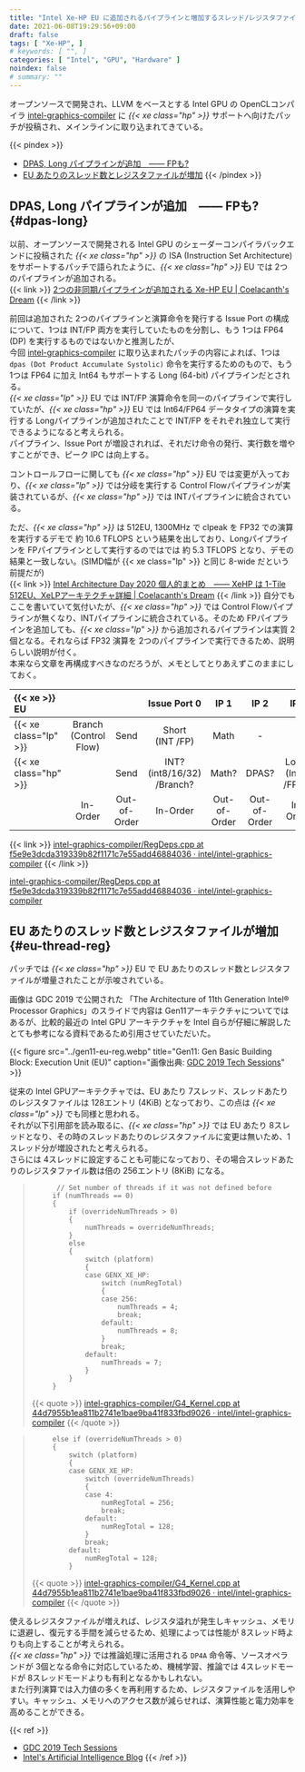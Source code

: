 ```yaml
---
title: "Intel Xe-HP EU に追加されるパイプラインと増加するスレッド/レジスタファイル"
date: 2021-06-08T19:29:56+09:00
draft: false
tags: [ "Xe-HP", ]
# keywords: [ "", ]
categories: [ "Intel", "GPU", "Hardware" ]
noindex: false
# summary: ""
---
```


オープンソースで開発され、LLVM をベースとする Intel GPU の OpenCLコンパイラ [intel-graphics-compiler](https://github.com/intel/intel-graphics-compiler) に *{{< xe class="hp" >}}* サポートへ向けたパッチが投稿され、メインラインに取り込まれてきている。  

{{< pindex >}}
 * [DPAS, Long パイプラインが追加　―― FPも?](#dpas-long)
 * [EU あたりのスレッド数とレジスタファイルが増加](#eu-thread-reg)
{{< /pindex >}}

## DPAS, Long パイプラインが追加　―― FPも? {#dpas-long}

以前、オープンソースで開発される Intel GPU のシェーダーコンパイラバックエンドに投稿された *{{< xe class="hp" >}}* の ISA (Instruction Set Architecture) をサポートするパッチで語られたように、*{{< xe class="hp" >}}* EU では 2つのパイプラインが追加される。  
{{< link >}} [2つの非同期パイプラインが追加される Xe-HP EU | Coelacanth's Dream](/posts/2021/04/02/xehp-add-two-async-pipeline/) {{< /link >}}

前回は追加された 2つのパイプラインと演算命令を発行する Issue Port の構成について、1つは INT/FP 両方を実行していたものを分割し、もう 1つは FP64 (DP) を実行するものではないかと推測したが、  
今回 [intel-graphics-compiler](https://github.com/intel/intel-graphics-compiler) に取り込まれたパッチの内容によれば、1つは `dpas (Dot Product Accumulate Systolic)` 命令を実行するためのもので、もう 1つは FP64 に加え Int64 もサポートする Long (64-bit) パイプラインだとされる。  
*{{< xe class="lp" >}}* EU では INT/FP 演算命令を同一のパイプラインで実行していたが、*{{< xe class="hp" >}}* EU では Int64/FP64 データタイプの演算を実行する Longパイプラインが追加されたことで INT/FP をそれぞれ独立して実行できるようになると考えられる。  
パイプライン、Issue Port が増設されれば、それだけ命令の発行、実行数を増やすことができ、ピーク IPC は向上する。  

コントロールフローに関しても *{{< xe class="hp" >}}* EU では変更が入っており、*{{< xe class="lp" >}}* では分岐を実行する Control Flowパイプラインが実装されているが、*{{< xe class="hp" >}}* では INTパイプラインに統合されている。  

ただ、*{{< xe class="hp" >}}* は 512EU, 1300MHz で clpeak を FP32 での演算を実行するデモで 約 10.6 TFLOPS という結果を出しており、Longパイプラインを FPパイプラインとして実行するのではでは 約 5.3 TFLOPS となり、デモの結果と一致しない。(SIMD幅が {{< xe class="lp" >}} と同じ 8-wide だという前提だが)  
{{< link >}} [Intel Architecture Day 2020 個人的まとめ　―― XeHP は 1-Tile 512EU、XeLPアーキテクチャ詳細 | Coelacanth's Dream](/posts/2020/08/14/intel-architecture-day-2020/#xe-hp-1t-512eu) {{< /link >}}
自分でもここを書いていて気付いたが、*{{< xe class="hp" >}}* では Control Flowパイプラインが無くなり、INTパイプラインに統合されている。そのため FPパイプラインを追加しても、*{{< xe class="lp" >}}* から追加されるパイプラインは実質 2個となる。それならば FP32 演算を 2つのパイプラインで実行できるため、説明らしい説明が付く。  
本来なら文章を再構成すべきなのだろうが、メモとしてとりあえずこのままにしておく。  

| {{< xe >}} EU |  |  | Issue Port 0 | IP 1 | IP 2 | IP 3 | IP 4? |
| :-- | :--: | :--: | :--: | :--: | :--: | :--: | :--: |
| {{< xe class="lp" >}} | Branch<br>(Control Flow) | Send | Short<br>(INT /FP) | Math | - | - | - |
| {{< xe class="hp" >}} |  | Send | INT? (int8/16/32)<br> /Branch? | Math? | DPAS? | Long?<br>(Int64 /FP64) | FP?<br>(FP16/32, BF16) |
|                       | In-Order | Out-of-Order | In-Order | Out-of-Order | Out-of-Order | In-Order | In-Order |
{{< link >}} [intel-graphics-compiler/RegDeps.cpp at f5e9e3dcda319339b82f1171c7e55add46884036 · intel/intel-graphics-compiler](https://github.com/intel/intel-graphics-compiler/blob/f5e9e3dcda319339b82f1171c7e55add46884036/visa/iga/IGALibrary/IR/RegDeps.cpp#L100) {{< /link >}}

[intel-graphics-compiler/RegDeps.cpp at f5e9e3dcda319339b82f1171c7e55add46884036 · intel/intel-graphics-compiler](https://github.com/intel/intel-graphics-compiler/blob/f5e9e3dcda319339b82f1171c7e55add46884036/visa/iga/IGALibrary/IR/RegDeps.cpp#L18)

## EU あたりのスレッド数とレジスタファイルが増加 {#eu-thread-reg}

パッチでは *{{< xe class="hp" >}}* EU で EU あたりのスレッド数とレジスタファイルが増量されたことが示唆されている。  

画像は GDC 2019 で公開された 「The Architecture of 11th Generation Intel® Processor Graphics」のスライドで内容は Gen11アーキテクチャについてではあるが、比較的最近の Intel GPU アーキテクチャを Intel 自らが仔細に解説したとても参考になる資料であるため引用させていただいた。  

{{< figure src="../gen11-eu-reg.webp" title="Gen11: Gen Basic Building Block: Execution Unit (EU)" caption="画像出典: [GDC 2019 Tech Sessions](https://software.intel.com/content/www/us/en/develop/articles/gdc-2019-tech-sessions.html?wapkw=gdc%202019)" >}}

従来の Intel GPUアーキテクチャでは、EU あたり 7スレッド、スレッドあたりのレジスタファイルは 128エントリ (4KiB) となっており、この点は *{{< xe class="lp" >}}* でも同様と思われる。  
それが以下引用部を読み取るに、*{{< xe class="hp" >}}* では EU あたり 8スレッドとなり、その時のスレッドあたりのレジスタファイルに変更は無いため、1スレッド分が増設されたと考えられる。  
さらには 4スレッドに設定することも可能になっており、その場合スレッドあたりのレジスタファイル数は倍の 256エントリ (8KiB) になる。  

 > 		     // Set number of threads if it was not defined before
 > 		    if (numThreads == 0)
 > 		    {
 > 		        if (overrideNumThreads > 0)
 > 		        {
 > 		            numThreads = overrideNumThreads;
 > 		        }
 > 		        else
 > 		        {
 > 		            switch (platform)
 > 		            {
 > 		            case GENX_XE_HP:
 > 		                switch (numRegTotal)
 > 		                {
 > 		                case 256:
 > 		                    numThreads = 4;
 > 		                    break;
 > 		                default:
 > 		                    numThreads = 8;
 > 		                }
 > 		                break;
 > 		            default:
 > 		                numThreads = 7;
 > 		            }
 > 		        }
 > 		    }
 >
 > {{< quote >}} [intel-graphics-compiler/G4_Kernel.cpp at 44d7955b1ea811b2741e1bae9ba41f833fbd9026 · intel/intel-graphics-compiler](https://github.com/intel/intel-graphics-compiler/blob/44d7955b1ea811b2741e1bae9ba41f833fbd9026/visa/G4_Kernel.cpp#L918) {{< /quote >}}

 > 		    else if (overrideNumThreads > 0)
 > 		    {
 > 		        switch (platform)
 > 		        {
 > 		        case GENX_XE_HP:
 > 		            switch (overrideNumThreads)
 > 		            {
 > 		            case 4:
 > 		                numRegTotal = 256;
 > 		                break;
 > 		            default:
 > 		                numRegTotal = 128;
 > 		            }
 > 		            break;
 > 		        default:
 > 		            numRegTotal = 128;
 > 		        }
 >
 > {{< quote >}} [intel-graphics-compiler/G4_Kernel.cpp at 44d7955b1ea811b2741e1bae9ba41f833fbd9026 · intel/intel-graphics-compiler](https://github.com/intel/intel-graphics-compiler/blob/44d7955b1ea811b2741e1bae9ba41f833fbd9026/visa/G4_Kernel.cpp#L829) {{< /quote >}}

使えるレジスタファイルが増えれば、レジスタ溢れが発生しキャッシュ、メモリに退避し、復元する手間を減らせるため、処理によっては性能が 8スレッド時よりも向上することが考えられる。  
*{{< xe class="hp" >}}* では推論処理に活用される `DP4A` 命令等、ソースオペランドが 3個となる命令に対応しているため、機械学習、推論では 4スレッドモードが 8スレッドモードよりも有利となるかもしれない。  
また行列演算では入力値の多くを再利用するため、レジスタファイルを活用しやすい。キャッシュ、メモリへのアクセス数が減らせれば、演算性能と電力効率を高めることができる。  

{{< ref >}}
 * [GDC 2019 Tech Sessions](https://software.intel.com/content/www/us/en/develop/articles/gdc-2019-tech-sessions.html?wapkw=gdc%202019)
 * [Intel's Artificial Intelligence Blog](https://www.intel.com/content/www/us/en/artificial-intelligence/posts/openvino-tiger-lake.html)
{{< /ref >}}

